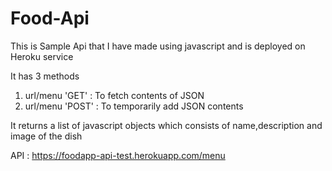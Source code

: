 # Food-Api
This is Sample Api that I have made using javascript and is deployed on Heroku service

It has 3 methods 
1) url/menu 'GET' : To fetch contents of JSON
2) url/menu 'POST' : To temporarily add JSON contents

It returns a list of javascript objects which consists of name,description and image of the dish

API : https://foodapp-api-test.herokuapp.com/menu
